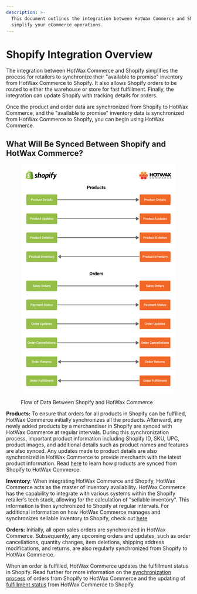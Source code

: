 ```yaml
---
description: >-
  This document outlines the integration between HotWax Commerce and Shopify to
  simplify your eCommerce operations.
---
```


# Shopify Integration Overview

The integration between HotWax Commerce and Shopify simplifies the process for retailers to synchronize their "available to promise" inventory from HotWax Commerce to Shopify. It also allows Shopify orders to be routed to either the warehouse or store for fast fulfillment. Finally, the integration can update Shopify with tracking details for orders.

Once the product and order data are synchronized from Shopify to HotWax Commerce, and the "available to promise" inventory data is synchronized from HotWax Commerce to Shopify, you can begin using HotWax Commerce.

## What Will Be Synced Between Shopify and HotWax Commerce?

<figure><img src=".gitbook/assets/1 (1) (1).png" alt=""><figcaption><p>Flow of Data Between Shopify and HotWax Commerce</p></figcaption></figure>

**Products:** To ensure that orders for all products in Shopify can be fulfilled, HotWax Commerce initially synchronizes all the products. Afterward, any newly added products by a merchandiser in Shopify are synced with HotWax Commerce at regular intervals. During this synchronization process, important product information including Shopify ID, SKU, UPC, product images, and additional details such as product names and features are also synced. Any updates made to product details are also synchronized in HotWax Commerce to provide merchants with the latest product information. Read [here](integration/how-are-products-downloaded-from-shopify-to-hotwax-commerce/product-download.md) to learn how products are synced from Shopify to HotWax Commerce.

**Inventory**: When integrating HotWax Commerce and Shopify, HotWax Commerce acts as the master of inventory availability. HotWax Commerce has the capability to integrate with various systems within the Shopify retailer’s tech stack, allowing for the calculation of "sellable inventory". This information is then synchronized to Shopify at regular intervals. For additional information on how HotWax Commerce manages and synchronizes sellable inventory to Shopify, check out [here](integration/how-does-hotwax-commerce-ensure-accurate-inventory-is-synchronized-to-shopify/how-does-hotwax-commerce-ensure-accurate-inventory-is-synchronized-to-shopify.md)

**Orders:** Initially, all open sales orders are synchronized in HotWax Commerce. Subsequently, any upcoming orders and updates, such as order cancellations, quantity changes, item deletions, shipping address modifications, and returns, are also regularly synchronized from Shopify to HotWax Commerce.

When an order is fulfilled, HotWax Commerce updates the fulfillment status in Shopify. Read further for more information on the [synchronization process](integration/how-are-orders-downloaded-from-shopify-to-hotwax-commerce/how-are-orders-downloaded-from-shopify-to-hotwax-commerce.md) of orders from Shopify to HotWax Commerce and the updating of [fulfillment status](integration/how-is-the-order-fulfillment-status-updated-to-shopify-from-hotwax-commerce/how-is-the-order-fulfillment-status-updated-to-shopify-from-hotwax-commerce.md) from HotWax Commerce to Shopify.
